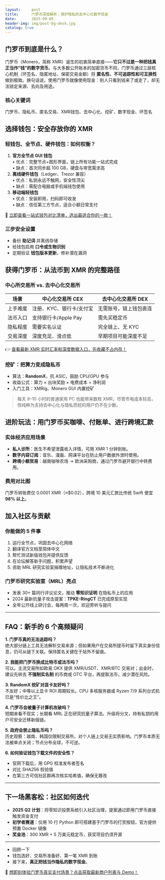 ```yaml
---
layout:     post
title:      门罗币深度解析：保护隐私的去中心化数字现金
date:       2025-09-05
header-img: img/post-bg-desk.jpg
catalog: true
---
```


## 门罗币到底是什么？

门罗币（Monero，简称 XMR）诞生的初衷简单直接——**它只不过是一种把钱真正当作“钱”的数字货币**。与大多数公开账本的加密货币不同，门罗币通过三层核心机制（环签名、隐匿地址、保密交易金额）将 **匿名性、不可追踪性和可互换性** 做到极致。换句话说，使用门罗币就像使用现金：别人只看到钱来了或走了，却无法锁定来源、去向及用途。

### 核心关键词
门罗币、隐私币、匿名交易、XMR钱包、去中心化、挖矿、数字现金、环签名

## 选择钱包：安全存放你的 XMR

### 轻钱包、全节点、硬件钱包：如何权衡？
1. **官方全节点 GUI 钱包**  
   • 优点：完整节点+图形界面，链上所有功能一站式完成  
   • 缺点：首次同步超 100 GB，硬盘与带宽需求高  
2. **离线硬件钱包**（Ledger、Trezor 兼容）  
   • 优点：私钥永远不触网，安全性顶尖  
   • 缺点：需配合电脑或手机端钱包使用  
3. **移动端轻钱包**  
   • 优点：安装即用，扫码即可收发  
   • 缺点：信任第三方节点，适合小额日常支付  

👀 [立即查看一站式钱包对比清单，选出最适合你的一款！](https://okxdog.com/)

### 三步安全设置
- 备份 **助记词** 并离线存储  
- 给钱包启用 **口令或生物识别**  
- 定期验证 **钱包版本更新**，修补潜在漏洞

## 获得门罗币：从法币到 XMR 的完整路径

### 中心所交易所 vs. 去中心化交易所
| 场景 | 中心化交易所 CEX | 去中心化交易所 DEX |
|---|---|---|
| 上手难度 | 注册、KYC、银行卡/支付宝 | 无需账号，链上钱包直连 |
| 法币入口 | 支持银行卡/Apple Pay | 需先买稳定币 |
| 隐私程度 | 需要实名认证 | 完全链上、无 KYC |
| 交易深度 | 深度充足、滑点低 | 早期项目可能深度不足 |

👉 [查看最新 XMR 实时汇率和深度数据入口，先收藏不占内存！](https://okxdog.com/)

### 挖矿：把算力变成隐私币
- 算法：**RandomX**，抗 ASIC，鼓励 CPU/GPU 参与  
- 收益公式：算力 × 出块奖励 × 电费成本 = 净利润  
- 入门工具：XMRig、Monero GUI 内置挖矿  

> 每天 8–10 小时的普通家用 PC 也能带来数枚 XMR，尽管市电成本较高，但纯粹为支持去中心化与隐私而挖的用户仍不在少数。

## 进阶玩法：用门罗币买咖啡、付账单、进行跨境汇款

### 实体经济应用场景
- **私人诊所**：医生不希望泄露收入详情，可用 XMR 1 分钟到账。  
- **数字内容订阅**：音乐、漫画、网课平台在防止用户数据外泄时使用。  
- **跨境小额贸易**：越南咖啡农场 → 欧洲采购商，通过门罗币避开银行中转费用。  

### 费用对比图
门罗币转账费仅 0.0001 XMR（≈$0.02），跨境 10 美元汇款比传统 Swift 便宜 **98% 以上**。

## 加入社区与贡献

### 你能做的 5 件事
1. 运行全节点，巩固去中心化网络  
2. 翻译官方文档至简体中文  
3. 帮忙测试新版钱包并提供反馈  
4. 在论坛解答新手问题，积累声望  
5. 资助 MRL 研究实验室捐赠地址，让隐私技术不断进化  

### 门罗币研究实验室（MRL）亮点
- 发表 30+ 篇同行评议论文，推动 **零知识证明** 在隐私币上的应用  
- 2024 最新抗量子攻击提案：**TPKE-RingCT** 已完成原型实现  
- 全年公开线上研讨会，每两周一次，欢迎旁听与提问

---

## FAQ：新手的 6 个高频疑问

**1. 门罗币真的无法追踪吗？**  
绝大部分链上工具无法解析交易来源；但如果用户在交易所提币时留下真实身份信息，仍可从链下关联。保持匿名关键在于站外不留痕。

**2. 我能把门罗币换成比特币或法币吗？**  
可以。主流交易所如欧易 OKX 提供 XMR/USDT、XMR/BTC 交易对；出金时，建议先转去 **不强制实名制** 的币商或 OTC 平台，再提取法币，减少潜在风险。

**3. RandomX 挖矿对显卡友好吗？**  
不友好；中等以上显卡 ROI 周期较长。CPU 多核服务器或 Ryzen 7/9 系列台式机已是“性价比之王”。

**4. 门罗币会被量子计算机攻破吗？**  
短期来看不现实；长期看 MRL 正在研究抗量子算法。升级将分叉，持有私钥的用户可安全迁移新版链。

**5. 政府会禁止隐私币吗？**  
历史观察：越南、韩国仅限制交易所，对个人链上交易无实质影响。门罗币本质无法被单点关闭；节点分布全球，不可逆。

**6. 如何验证钱包下载文件的安全性？**  
- 官网下载后，用 GPG 校准发布者签名  
- 对比 SHA256 校验值  
- 在第三方可信社区群再次核实哈希值，确保无篡改

---

## 下一场黑客松：社区如何迭代

- **2025 Q2 计划**：将零知识投票系统引入社区治理，提案通过即用门罗币直接触发资金支付  
- **初学者赛道**：仅用 10 行 Python 即可搭建基于门罗币的打赏按钮，官方提供预置 Docker 镜像  
- **奖金池**：300 XMR + 5 万美元稳定币，获奖项目仍须开源

---

- 回顾一下  
- 钱包选好、交易所准备好、第一笔 XMR 到账  
- 接下来，**真正把钱当作隐私的数字现金**。  

🚀 [想即刻体验门罗币真实支付场景？点击获取最新商户列表与 Demo！](https://okxdog.com/)
